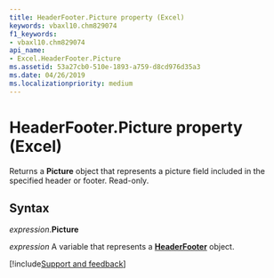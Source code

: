 ```yaml
---
title: HeaderFooter.Picture property (Excel)
keywords: vbaxl10.chm829074
f1_keywords:
- vbaxl10.chm829074
api_name:
- Excel.HeaderFooter.Picture
ms.assetid: 53a27cb0-510e-1893-a759-d8cd976d35a3
ms.date: 04/26/2019
ms.localizationpriority: medium
---
```



# HeaderFooter.Picture property (Excel)

Returns a **Picture** object that represents a picture field included in the specified header or footer. Read-only.


## Syntax

_expression_.**Picture**

_expression_ A variable that represents a **[HeaderFooter](Excel.HeaderFooter.md)** object.




[!include[Support and feedback](~/includes/feedback-boilerplate.md)]